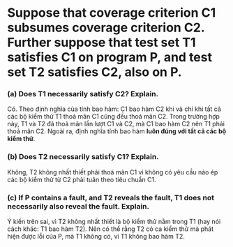 # Suppose that coverage criterion C1 subsumes coverage criterion C2. Further suppose that test set T1 satisfies C1 on program P, and test set T2 satisfies C2, also on P.

### (a) Does T1 necessarily satisfy C2? Explain.

Có. Theo định nghĩa của tính bao hàm: C1 bao hàm C2 khi và chỉ khi tất cả các bộ kiểm thử T1 thoả mãn C1 cũng đều thoả mãn C2. Trong trường hợp này, T1 và T2 đã thoả mãn lần lượt C1 và C2, mà C1 bao hàm C2 nên T1 phải thoả mãn C2. Ngoài ra, định nghĩa tính bao hàm <strong>luôn đúng với tất cả các bộ kiểm thử</strong>.

### (b) Does T2 necessarily satisfy C1? Explain.
Không, T2 không nhất thiết phải thoả mãn C1 vì không có yêu cầu nào ép các bộ kiểm thử từ C2 phải tuân theo tiêu chuẩn C1.

### (c) If P contains a fault, and T2 reveals the fault, T1 does not necessarily also reveal the fault. Explain.
Ý kiến trên sai, vì T2 không nhất thiết là bộ kiểm thử nằm trong T1 (hay nói cách khác: T1 bao hàm T2). Nên có thể rằng T2 có ca kiểm thử mà phát hiện được lỗi của P, mà T1 không có, vì T1 không bao hàm T2.
